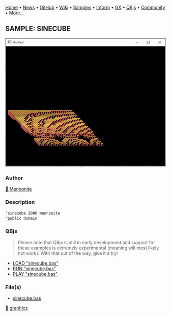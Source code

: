 [Home](https://qb64.com) • [News](../../news.md) • [GitHub](https://github.com/QB64Official/qb64) • [Wiki](https://github.com/QB64Official/qb64/wiki) • [Samples](../../samples.md) • [Inform](../../inform.md) • [GX](../../gx.md) • [QBjs](../../qbjs.md) • [Community](../../community.md) • [More...](../../more.md)

## SAMPLE: SINECUBE

![screenshot.png](img/screenshot.png)

### Author

[🐝 Mennonite](../mennonite.md) 

### Description

```text
'sinecube 2006 mennonite
'public domain
```

### QBjs

> Please note that QBjs is still in early development and support for these examples is extremely experimental (meaning will most likely not work). With that out of the way, give it a try!

* [LOAD "sinecube.bas"](https://v6p9d9t4.ssl.hwcdn.net/html/5963335/index.html?src=https://qb64.com/samples/sinecube/src/sinecube.bas)
* [RUN "sinecube.bas"](https://v6p9d9t4.ssl.hwcdn.net/html/5963335/index.html?mode=auto&src=https://qb64.com/samples/sinecube/src/sinecube.bas)
* [PLAY "sinecube.bas"](https://v6p9d9t4.ssl.hwcdn.net/html/5963335/index.html?mode=play&src=https://qb64.com/samples/sinecube/src/sinecube.bas)

### File(s)

* [sinecube.bas](src/sinecube.bas)

🔗 [graphics](../graphics.md)
